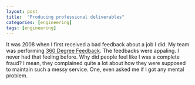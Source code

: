 ```yaml
---
layout: post
title:  "Producing professional deliverables"
categories: [engineering]
tags: [engineering]
---
```


It was 2008 when I first received a bad feedback about a job I did. My team was performing
[360 Degree Feedback](https://en.wikipedia.org/wiki/360-degree_feedback). The feedbacks were appaling. I never had that feeling before. Why did people feel like I was a complete fraud? I mean, they complained quite a lot about how they were supposed to maintain such a messy service. One, even asked me if I got any mental problem.